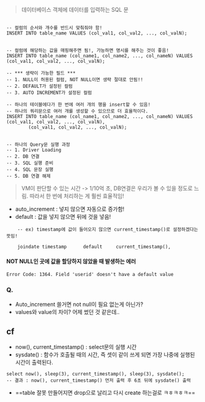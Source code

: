 
> 데이터베이스 객체에 데이터를 입력하는 SQL 문

```MySQL

-- 컬럼의 순서와 개수를 반드시 맞춰줘야 함!
INSERT INTO table_name VALUES (col_val1, col_val2, ..., col_valN);


-- 컬럼에 해당하는 값을 매핑해주면 됨!, 가능하면 명시를 해주는 것이 좋음!
INSERT INTO table_name (col_name1, col_name2, ..., col_nameN) VALUES (col_val1, col_val2, ..., col_valN);

-- *** 생략이 가능한 필드 ***
-- 1. NULL이 허용된 컬럼, NOT NULL이면 생략 절대로 안됨!!
-- 2. DEFAULT가 설정된 컬럼
-- 3. AUTO INCREMENT가 설정된 컬럼

-- 하나의 테이블에다가 한 번에 여러 개의 행을 insert할 수 있음!
-- 하나의 쿼리문으로 여러 개를 생성할 수 있으므로 더 효율적이다.
INSERT INTO table_name (col_name1, col_name2, ..., col_nameN) VALUES (col_val1, col_val2, ..., col_valN),
		(col_val1, col_val2, ..., col_valN);


-- 하나의 Query문 실행 과정
-- 1. Driver Loading
-- 2. DB 연결
-- 3. SQL 실행 준비
-- 4. SQL 문장 실행
-- 5. DB 연결 해제
```

> VM이 판단할 수 있는 시간 -> 1/10억 초, DB연결은 우리가 볼 수 있을 정도로 느림. 따라서 한 번에 처리하는 게 훨씬 효율적임!



- auto_increment : 넣지 않으면 자동으로 증가함!
- default : 값을 넣지 않으면 뒤에 것을 넣음!
```MySQL
    -- ex) timestamp에 값이 들어오지 않으면 current_timestamp()로 설정하겠다는 뜻임!
    
    joindate timestamp		default		current_timestamp(),
```


#### NOT NULL인 곳에 값을 할당하지 않았을 때 발생하는 에러

```shell
Error Code: 1364. Field 'userid' doesn't have a default value
```


### Q. 
- Auto_increment 쓸거면 not null이 필요 없는게 아닌가?
- values와 value의 차이? 어제 썼던 것 같은데..


## cf

- now(), current_timestamp() : select문의 실행 시간
- sysdate() : 함수가 호출될 때의 시간, 즉 셋이 같이 쓰게 되면 가장 나중에 실행된 시간이 출력된다.

```MySQL
select now(), sleep(3), current_timestamp(), sleep(3), sysdate();
-- 결과 : now(), current_timestamp() 먼저 출력 후 6초 뒤에 sysdate() 출력
```

- ==table 잘못 만들어지면 drop으로 날리고 다시 create 하는걸로 ㅋㅎㅋㅎㅋ==

